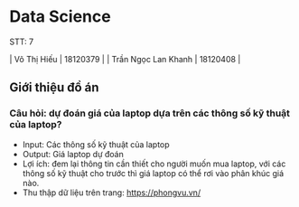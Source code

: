 # Data Science
STT: 7

| Võ Thị Hiếu | 18120379 |
| Trần Ngọc Lan Khanh | 18120408 |

## Giới thiệu đồ án

### Câu hỏi: dự đoán giá của laptop dựa trên các thông số kỹ thuật của laptop?
* Input: Các thông số kỹ thuật của laptop
* Output: Giá laptop dự đoán
* Lợi ích: đem lại thông tin cần thiết cho người muốn mua laptop, với các thông số kỹ thuật cho trước thì giá laptop có thể rơi vào phân khúc giá nào.
* Thu thập dữ liệu trên trang: https://phongvu.vn/

